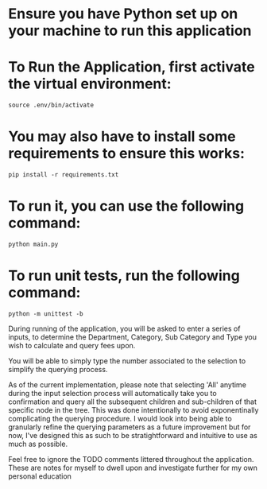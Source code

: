 # Ensure you have Python set up on your machine to run this application

# To Run the Application, first activate the virtual environment:

    source .env/bin/activate

# You may also have to install some requirements to ensure this works:

    pip install -r requirements.txt

# To run it, you can use the following command:

    python main.py

# To run unit tests, run the following command:

    python -m unittest -b

During running of the application, you will be asked to enter a series of inputs, to determine the Department, Category, Sub Category and Type you wish to calculate and query fees upon.

You will be able to simply type the number associated to the selection to simplify the querying process.

As of the current implementation, please note that selecting 'All' anytime during the input selection process will automatically take you to confirmation and query all the subsequent children and sub-children of that specific node in the tree. This was done intentionally to avoid exponentinally complicating the querying procedure. I would look into being able to granularly refine the querying parameters as a future improvement but for now, I've designed this as such to be stratightforward and intuitive to use as much as possible.

Feel free to ignore the TODO comments littered throughout the application. These are notes for myself to dwell upon and investigate further for my own personal education
